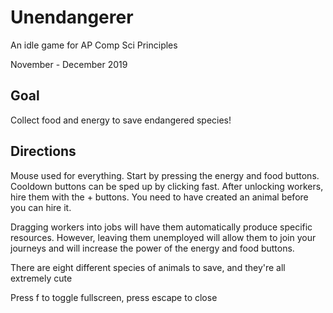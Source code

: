 # Unendangerer
An idle game for AP Comp Sci Principles

November - December 2019

## Goal
Collect food and energy to save endangered species!

## Directions
Mouse used for everything. Start by pressing the energy and food buttons. Cooldown buttons can be sped up by clicking fast. After unlocking workers, hire them with the + buttons. You need to have created an animal before you can hire it. 

Dragging workers into jobs will have them automatically produce specific resources. However, leaving them unemployed will allow them to join your journeys and will increase the power of the energy and food buttons.

There are eight different species of animals to save, and they're all extremely cute

Press f to toggle fullscreen, press escape to close
